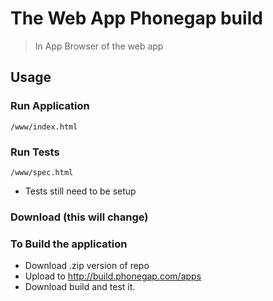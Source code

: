 # The Web App Phonegap build

> In App Browser of the web app

## Usage

### Run Application

    /www/index.html

### Run Tests

    /www/spec.html

* Tests still need to be setup

### Download (this will change)


### To Build the application

* Download .zip version of repo
* Upload to http://build.phonegap.com/apps
* Download build and test it.
